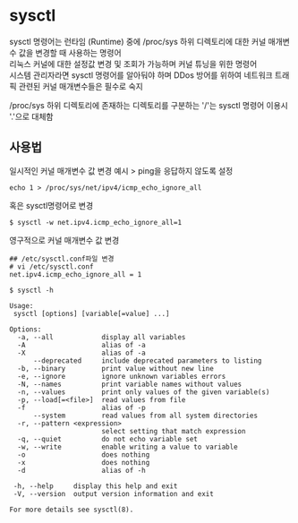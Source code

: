 # sysctl
sysctl 명령어는 런타임 (Runtime) 중에 /proc/sys 하위 디렉토리에 대한 커널 매개변수 값을 변경할 때 사용하는 명령어  
리눅스 커널에 대한 설정값 변경 및 조회가 가능하며 커널 튜닝을 위한 명령어  
시스템 관리자라면 sysctl 명령어를 알아둬야 하며 DDos 방어를 위하여 네트워크 트래픽 관련된 커널 매개변수들은 필수로 숙지  
  
/proc/sys 하위 디렉토리에 존재하는 디렉토리를 구분하는 '/'는 sysctl 명령어 이용시 '.'으로 대체함  

## 사용법
일시적인 커널 매개변수 값 변경
예시 > ping을 응답하지 않도록 설정
```
echo 1 > /proc/sys/net/ipv4/icmp_echo_ignore_all
```
혹은 sysctl명령어로 변경
```
$ sysctl -w net.ipv4.icmp_echo_ignore_all=1
```

영구적으로 커널 매개변수 값 변경
```
## /etc/sysctl.conf파일 변경
# vi /etc/sysctl.conf
net.ipv4.icmp_echo_ignore_all = 1 
```

```
$ sysctl -h

Usage:
 sysctl [options] [variable[=value] ...]

Options:
  -a, --all            display all variables
  -A                   alias of -a
  -X                   alias of -a
      --deprecated     include deprecated parameters to listing
  -b, --binary         print value without new line
  -e, --ignore         ignore unknown variables errors
  -N, --names          print variable names without values
  -n, --values         print only values of the given variable(s)
  -p, --load[=<file>]  read values from file
  -f                   alias of -p
      --system         read values from all system directories
  -r, --pattern <expression>
                       select setting that match expression
  -q, --quiet          do not echo variable set
  -w, --write          enable writing a value to variable
  -o                   does nothing
  -x                   does nothing
  -d                   alias of -h

 -h, --help     display this help and exit
 -V, --version  output version information and exit

For more details see sysctl(8).
```
